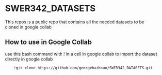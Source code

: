 # SWER342_DATASETS

This repos is a public repo that contains all the needed datasets to be cloned in google collab

## How to use in Google Collab

use this bash command with ! in a cell in google collab to import the dataset directly in google collab

```bash
    !git clone https://github.com/georgehazboun/SWER342_DATASETS.git
```
